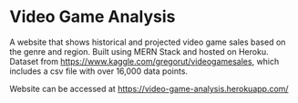 # Video Game Analysis

A website that shows historical and projected video game sales based on the genre and region. Built using MERN Stack and hosted on Heroku. Dataset from https://www.kaggle.com/gregorut/videogamesales, which includes a csv file with over 16,000 data points. 

Website can be accessed at https://video-game-analysis.herokuapp.com/
